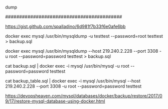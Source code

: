 

dump

##########################################

https://gist.github.com/spalladino/6d981f7b33f6e0afe6bb

docker exec mysql /usr/bin/mysqldump -u testtest --password=root testtest > backup.sql

docker exec mysql /usr/bin/mysqldump --host 219.240.2.228 --port 3308 -u root --password=password testtest > backup.sql

cat backup.sql | docker exec -i mysql /usr/bin/mysql -u root --password=password testtest

cat backup_table.sql | docker exec -i mysql /usr/bin/mysql --host 219.240.2.228 --port 3308 -u root --password=password testtest

https://devopsheaven.com/mysql/databases/docker/backup/restore/2017/09/17/restore-mysql-database-using-docker.html

